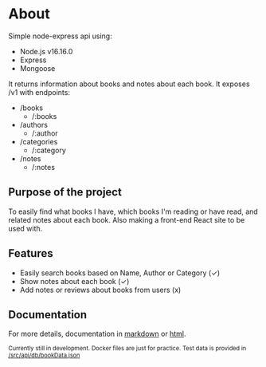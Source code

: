 # About

Simple node-express api using:

* Node.js v16.16.0
* Express
* Mongoose

It returns information about books and notes about each book. It exposes /v1 with endpoints:

* /books
    - /:books
* /authors
    - /:author
* /categories
    - /:category
* /notes
    - /:notes

## Purpose of the project

To easily find what books I have, which books I'm reading or have read, and related notes about
each book. Also making a front-end React site to be used with.

## Features

* Easily search books based on Name, Author or Category (✓)
* Show notes about each book (✓)
* Add notes or reviews about books from users (x)

## Documentation

For more details, documentation in [markdown](./docs/markdown/README.md) or [html](./docs/html/index.html).

<sub>Currently still in development. Docker files are just for practice. Test data is provided
in [/src/api/db/bookData.json](/src/api/db/bookData.json)</sub>
